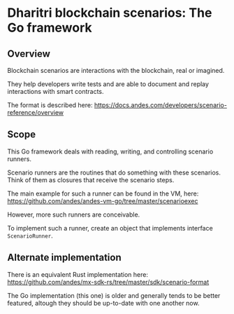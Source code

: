 # Dharitri blockchain scenarios: The Go framework

## Overview

Blockchain scenarios are interactions with the blockchain, real or imagined.

They help developers write tests and are able to document and replay interactions with smart contracts.

The format is described here: https://docs.andes.com/developers/scenario-reference/overview


## Scope

This Go framework deals with reading, writing, and controlling scenario runners.

Scenario runners are the routines that do something with these scenarios. Think of them as closures that receive the scenario steps.

The main example for such a runner can be found in the VM, here: https://github.com/andes/andes-vm-go/tree/master/scenarioexec

However, more such runners are conceivable.

To implement such a runner, create an object that implements interface `ScenarioRunner`.

## Alternate implementation

There is an equivalent Rust implementation here: https://github.com/andes/mx-sdk-rs/tree/master/sdk/scenario-format

The Go implementation (this one) is older and generally tends to be better featured, altough they should be up-to-date with one another now.


